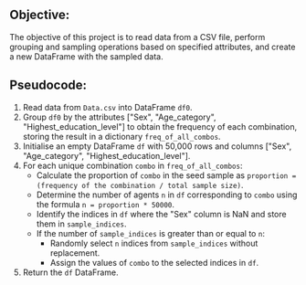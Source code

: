 ## Objective:
The objective of this project is to read data from a CSV file, perform grouping and sampling operations based on specified attributes, and create a new DataFrame with the sampled data.

## Pseudocode:

1. Read data from `Data.csv` into DataFrame `df0`.
2. Group `df0` by the attributes ["Sex", "Age_category", "Highest_education_level"] to obtain the frequency of each combination, storing the result in a dictionary `freq_of_all_combos`.
3. Initialise an empty DataFrame `df` with 50,000 rows and columns ["Sex", "Age_category", "Highest_education_level"].
4. For each unique combination `combo` in `freq_of_all_combos`:
   - Calculate the proportion of `combo` in the seed sample as `proportion = (frequency of the combination / total sample size)`.
   - Determine the number of agents `n` in `df` corresponding to `combo` using the formula `n = proportion * 50000`.
   - Identify the indices in `df` where the "Sex" column is NaN and store them in `sample_indices`.
   - If the number of `sample_indices` is greater than or equal to `n`:
     - Randomly select `n` indices from `sample_indices` without replacement.
     - Assign the values of `combo` to the selected indices in `df`.
5. Return the `df` DataFrame.
